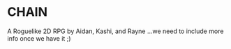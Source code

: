 # CHAIN
A Roguelike 2D RPG by Aidan, Kashi, and Rayne
...we need to include more info once we have it ;)
